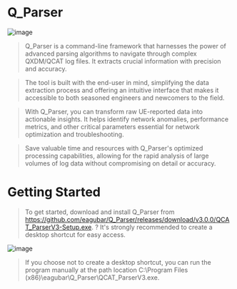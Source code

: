 # Q_Parser
![image](https://github.com/eagubar/Q_Parser/assets/41457204/cd857a03-8b4a-4076-b604-e8dbd8e4cf28)


> Q_Parser is a command-line framework that harnesses the power of advanced parsing algorithms to navigate through complex QXDM/QCAT log files. It extracts crucial information with precision and accuracy.

> The tool is built with the end-user in mind, simplifying the data extraction process and offering an intuitive interface that makes it accessible to both seasoned engineers and newcomers to the field.

> With Q_Parser, you can transform raw UE-reported data into actionable insights. It helps identify network anomalies, performance metrics, and other critical parameters essential for network optimization and troubleshooting.

> Save valuable time and resources with Q_Parser's optimized processing capabilities, allowing for the rapid analysis of large volumes of log data without compromising on detail or accuracy.

# Getting Started
> To get started, download and install Q_Parser from https://github.com/eagubar/Q_Parser/releases/download/v3.0.0/QCAT_ParserV3-Setup.exe. 
? It's strongly recommended to create a desktop shortcut for easy access.


![image](https://github.com/eagubar/Q_Parser/assets/41457204/5b970171-b54d-49c3-804e-5d91fc856410)

> If you choose not to create a desktop shortcut, you can run the program manually at the path location C:\Program Files (x86)\eagubar\Q_Parser\QCAT_ParserV3.exe.
